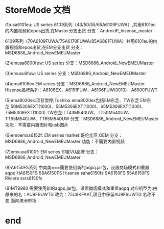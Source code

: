 #  StoreMode 文档

(1)usa6101eu:
US series
6109系列（43/50/55/65A6109FUWA）,共用6101eu的内置视频和epos出货,在Master分支出货
分支：AndroidP_hisense_master

6109系列（70A6109FUWA/75A6170FUWA/85A6881FUWA）共用6101eu的内置视频和epos出货,在EM分支出货
分支：MSD6886_Android_NewEMEUMaster


(2)emusa6800fuw:
US series
分支：MSD6886_Android_NewEMEUMaster

(3)emusu6fuw:
US series
分支：MSD6886_Android_NewEMEUMaster

(4)ema6106ex
EM series
分支：MSD6886_Android_NewEMEUMaster
Hisense品牌系列：A6106EX，A6151FUW，A6106FUW(0010)，A6900FUWT

(5)ema8020ex:项目暂停,Toshiba
ema8020ex包括EM东芝、TW东芝
EM东芝:50M5306EXT(1000)、55M5306EXT(1000)、65M5306EXT(1000)、75M5306EXT(1000)
TW东芝:TT43M540UW、TT50M540UW、TT55M540UW、TT65M540UW
分支：MSD6886_Android_NewEMEUMaster
功能：不需要内置图片和usb图片

(6)emoemxa6152f:
EM series
market:哥伦比亚,OEM
分支：MSD6886_Android_NewEMEUMaster
功能：不需要内置视频

(7)emvuxa6100f:
EM series
印度VU品牌
分支：MSD6886_Android_NewEMEUMaster

(8)A6150FS系列 中南美===需要使用新的aqpq.jar包，设置商场模式和重置aqpq
HA6150FS   58A6150FS  Hisense  saha6150fs
SA6150FS   55A6150FS  Riviera  sara6150fs


(9)MT9980   需要使用新的aqpq.jar包，设置商场模式和重置aqpq
对应机型为:由原来的名：AU9F6UWTG 改为：75U9KFAAT,项目中保留AU9F6UWTG 名称不变
面向澳洲市场
# end